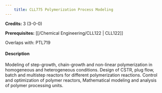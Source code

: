 ```yaml
---
    title: CLL775 Polymerization Process Modeling
---
```

**Credits:** 3 (3-0-0)



**Prerequisites:** [[/Chemical Engineering/CLL122 | CLL122]]

Overlaps with: PTL719

#### Description 
Modeling of step-growth, chain-growth and non-linear polymerization in homogeneous and heterogeneous conditions. Design of CSTR, plug flow, batch and multistep reactors for different polymerization reactions. Control and optimization of polymer reactors, Mathematical modeling and analysis of polymer processing units.